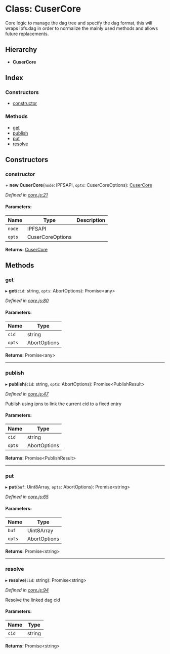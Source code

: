 # Class: CuserCore

Core logic to manage the dag tree and specify the dag format, this will wraps
ipfs.dag in order to normalize the mainly used methods and allows future replacements.

## Hierarchy

* **CuserCore**

## Index

### Constructors

* [constructor](cusercore.md#constructor)

### Methods

* [get](cusercore.md#get)
* [publish](cusercore.md#publish)
* [put](cusercore.md#put)
* [resolve](cusercore.md#resolve)

## Constructors

### constructor

\+ **new CuserCore**(`node`: IPFSAPI, `opts`: CuserCoreOptions): [CuserCore](cusercore.md)

*Defined in [core.js:21](https://github.com/rubeniskov/cuser/blob/6809c33/packages/core/core.js#L21)*

#### Parameters:

Name | Type | Description |
------ | ------ | ------ |
`node` | IPFSAPI |  |
`opts` | CuserCoreOptions |   |

**Returns:** [CuserCore](cusercore.md)

## Methods

### get

▸ **get**(`cid`: string, `opts`: AbortOptions): Promise\<any>

*Defined in [core.js:80](https://github.com/rubeniskov/cuser/blob/6809c33/packages/core/core.js#L80)*

#### Parameters:

Name | Type |
------ | ------ |
`cid` | string |
`opts` | AbortOptions |

**Returns:** Promise\<any>

___

### publish

▸ **publish**(`cid`: string, `opts`: AbortOptions): Promise\<PublishResult>

*Defined in [core.js:47](https://github.com/rubeniskov/cuser/blob/6809c33/packages/core/core.js#L47)*

Publish using ipns to link the current cid to a fixed entry

#### Parameters:

Name | Type |
------ | ------ |
`cid` | string |
`opts` | AbortOptions |

**Returns:** Promise\<PublishResult>

___

### put

▸ **put**(`buf`: Uint8Array, `opts`: AbortOptions): Promise\<string>

*Defined in [core.js:65](https://github.com/rubeniskov/cuser/blob/6809c33/packages/core/core.js#L65)*

#### Parameters:

Name | Type |
------ | ------ |
`buf` | Uint8Array |
`opts` | AbortOptions |

**Returns:** Promise\<string>

___

### resolve

▸ **resolve**(`cid`: string): Promise\<string>

*Defined in [core.js:94](https://github.com/rubeniskov/cuser/blob/6809c33/packages/core/core.js#L94)*

Resolve the linked dag cid

#### Parameters:

Name | Type |
------ | ------ |
`cid` | string |

**Returns:** Promise\<string>
